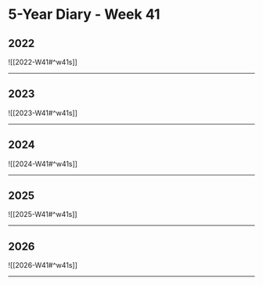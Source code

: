 # 5-Year Diary - Week 41

## 2022
![[2022-W41#^w41s]]

---
## 2023
![[2023-W41#^w41s]]

---
## 2024
![[2024-W41#^w41s]]

---
## 2025
![[2025-W41#^w41s]]

---
## 2026
![[2026-W41#^w41s]]

---